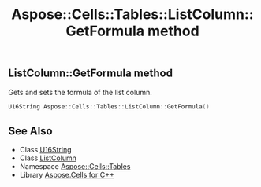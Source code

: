 ﻿---
title: Aspose::Cells::Tables::ListColumn::GetFormula method
linktitle: GetFormula
second_title: Aspose.Cells for C++ API Reference
description: 'Aspose::Cells::Tables::ListColumn::GetFormula method. Gets and sets the formula of the list column in C++.'
type: docs
weight: 1300
url: /cpp/aspose.cells.tables/listcolumn/getformula/
---
## ListColumn::GetFormula method


Gets and sets the formula of the list column.

```cpp
U16String Aspose::Cells::Tables::ListColumn::GetFormula()
```

## See Also

* Class [U16String](../../../aspose.cells/u16string/)
* Class [ListColumn](../)
* Namespace [Aspose::Cells::Tables](../../)
* Library [Aspose.Cells for C++](../../../)
